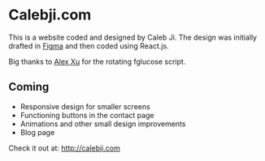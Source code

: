 # Calebji.com

This is a website coded and designed by Caleb Ji. The design was initially drafted in [Figma](https://www.figma.com/file/8islYcr1AwwrxbfPY1RiUv/Web?node-id=0%3A1) and then coded using React.js.

Big thanks to [Alex Xu](https://github.com/fwmofmwmf) for the rotating fglucose script.

## Coming 
* Responsive design for smaller screens
* Functioning buttons in the contact page
* Animations and other small design improvements
* Blog page

Check it out at: http://calebji.com
